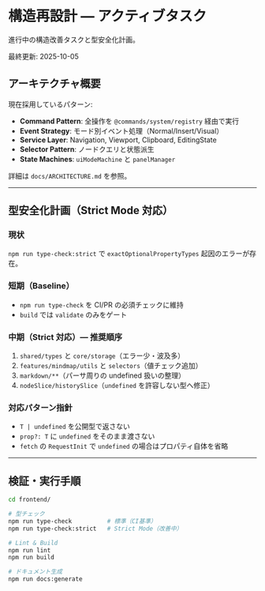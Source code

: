 # 構造再設計 — アクティブタスク

進行中の構造改善タスクと型安全化計画。

最終更新: 2025-10-05

## アーキテクチャ概要

現在採用しているパターン:

- **Command Pattern**: 全操作を `@commands/system/registry` 経由で実行
- **Event Strategy**: モード別イベント処理（Normal/Insert/Visual）
- **Service Layer**: Navigation, Viewport, Clipboard, EditingState
- **Selector Pattern**: ノードクエリと状態派生
- **State Machines**: `uiModeMachine` と `panelManager`

詳細は `docs/ARCHITECTURE.md` を参照。

---

## 型安全化計画（Strict Mode 対応）

### 現状

`npm run type-check:strict` で `exactOptionalPropertyTypes` 起因のエラーが存在。

### 短期（Baseline）

- `npm run type-check` を CI/PR の必須チェックに維持
- `build` では `validate` のみをゲート

### 中期（Strict 対応）— 推奨順序

1. `shared/types` と `core/storage`（エラー少・波及多）
2. `features/mindmap/utils` と `selectors`（値チェック追加）
3. `markdown/**`（パーサ周りの undefined 扱いの整理）
4. `nodeSlice/historySlice`（`undefined` を許容しない型へ修正）

### 対応パターン指針

- `T | undefined` を公開型で返さない
- `prop?: T` に `undefined` をそのまま渡さない
- `fetch` の `RequestInit` で `undefined` の場合はプロパティ自体を省略

---

## 検証・実行手順

```bash
cd frontend/

# 型チェック
npm run type-check          # 標準（CI基準）
npm run type-check:strict   # Strict Mode（改善中）

# Lint & Build
npm run lint
npm run build

# ドキュメント生成
npm run docs:generate
```
